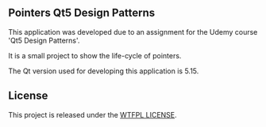 ## Pointers Qt5 Design Patterns
This application was developed due to an assignment for the Udemy course 'Qt5 Design Patterns'.

It is a small project to show the life-cycle of pointers.

The Qt version used for developing this application is 5.15.

## License
This project is released under the [WTFPL LICENSE](http://www.wtfpl.net/ "WTFPL LICENSE").